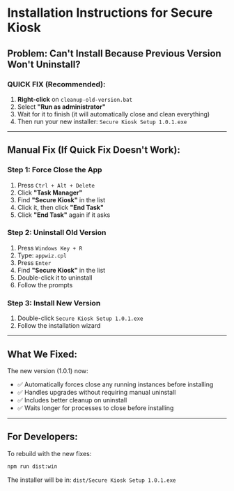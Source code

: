 # Installation Instructions for Secure Kiosk

## Problem: Can't Install Because Previous Version Won't Uninstall?

### **QUICK FIX** (Recommended):

1. **Right-click** on `cleanup-old-version.bat`
2. Select **"Run as administrator"**
3. Wait for it to finish (it will automatically close and clean everything)
4. Then run your new installer: `Secure Kiosk Setup 1.0.1.exe`

---

## Manual Fix (If Quick Fix Doesn't Work):

### Step 1: Force Close the App

1. Press `Ctrl + Alt + Delete`
2. Click **"Task Manager"**
3. Find **"Secure Kiosk"** in the list
4. Click it, then click **"End Task"**
5. Click **"End Task"** again if it asks

### Step 2: Uninstall Old Version

1. Press `Windows Key + R`
2. Type: `appwiz.cpl`
3. Press `Enter`
4. Find **"Secure Kiosk"** in the list
5. Double-click it to uninstall
6. Follow the prompts

### Step 3: Install New Version

1. Double-click `Secure Kiosk Setup 1.0.1.exe`
2. Follow the installation wizard

---

## What We Fixed:

The new version (1.0.1) now:

- ✅ Automatically forces close any running instances before installing
- ✅ Handles upgrades without requiring manual uninstall
- ✅ Includes better cleanup on uninstall
- ✅ Waits longer for processes to close before installing

---

## For Developers:

To rebuild with the new fixes:

```bash
npm run dist:win
```

The installer will be in: `dist/Secure Kiosk Setup 1.0.1.exe`
